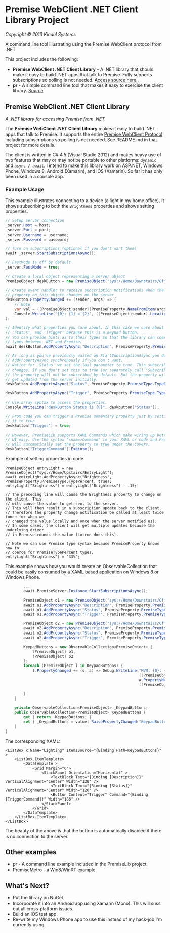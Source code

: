 Premise WebClient .NET Client Library Project
=======
*Copyright © 2013 Kindel Systems*

A command line tool illustrating using the Premise WebClient protocol from .NET.

This project includes the following:

* **Premise WebClient .NET Client Library** - A .NET library that should make it easy to build .NET apps that talk to Premise. Fully supports subscriptions so polling is not needed. [Access source here.](https://github.com/tig/Premise/tree/master/PremiseLib/PremiseLib).
* **pr** - A simple command line tool that makes it easy to exercise the client library. [Source](https://github.com/tig/Premise/tree/master/PremiseLib/pr)

## Premise WebClient .NET Client Library
*A .NET library for accessing Premise from .NET.*

The **Premise WebClient .NET Client Library** makes it easy to build .NET apps that talk to Premise. It supports the entire [Premise WebClient Protocol](https://github.com/tig/Premise/blob/master/Premise%20Protocol%20Docs.md) including subscriptions so polling is not needed. See README.md in that project for more details. 

The client is written in C# 4.5 (Visual Studio 2012) and makes heavy use of two features that may or may not be portable to other platforms: `dynamic` and `async / await`. I intend to make this library work on ASP.NET, Windows Phone, Windows 8, Android (Xamarin), and iOS (Xamarin). So far it has only been used in a console app.

### Example Usage
This example illustrates connecting to a device (a light in my home office). It shows subscribing to both the `Brightness` properties and shows setting properties.

```C#
// Setup server connection
_server.Host = host;
_server.Port = port;
_server.Username = username;
_server.Password = password;

// Turn on subscriptions (optional if you don't want them)
await _server.StartSubscriptionsAsync();

// FastMode is off by default
_server.FastMode = true;

// Create a local object representing a server object
PremiseObject deskButton = new PremiseObject("sys://Home/Downstairs/Office/Keypad/Button_Desk");

// Create event handler to receive subscription notifications when the value of a 
// property on this object changes on the server
deskButton.PropertyChanged += (sender, args) => {
    // Note 
    var val = ((PremiseObject)sender)[PremiseProperty.NameFromItem(args.PropertyName)];
    Console.WriteLine("{0}: {1} = {2}", ((PremiseObject)sender).Location, PremiseProperty.NameFromItem(args.PropertyName), val);
};

// Identify what properties you care about. In this case we care about 'Description'
// 'Status', and 'Trigger' because this is a keypad button. 
// You can provide hints as to their types so that the library can coerce 
// types between .NET and Premise.
await deskButton.AddPropertyAsync("Description", PremiseProperty.PremiseType.TypePercent);

// As long as you've previously waited on StartSubscriptionAsync you don't have to call 
// AddPropertyAsync synchronously if you don't want. 
// Notice for 'Status' we set the last parameter to true. This subscribes to
// changes. If you don't set this to true (or separately call "SubscribeToProperty"
// the property will not be subscribed by default. But the property will
// get updated from the server initially. 
deskButton.AddPropertyAsync("Status", PremiseProperty.PremiseType.TypeBoolean, true);

deskButton.AddPropertyAsync("Trigger", PremiseProperty.PremiseType.TypeBoolean);

// Use array syntax to access the properties.
Console.WriteLine("deskButton Status is {0}", deskbutton["Status"]);

// From code you can trigger a Premise momentary property just by setting 
// it to true
deskButton["Trigger"] = true;

// However, PremiseLib supports XAML Commands which make wiring up buttons in 
// UI easy. Use the syntax "<name>Command" in your XAML or code and PremiseLib
// will automatically set the property to true under the covers.
deskButton["TriggerCommand"].Execute();
```

Example of setting properties in code.
```
PremiseObject entryLight = new PremiseObject("sys://Home/Upstairs/EntryLight");
await entryLight.AddPropertyAsync("Brightness", PremiseProperty.PremiseType.TypePercent, true);
entryLight["Brightness"] = entryLight["Brightness"] - .15;

// The preceding line will cause the Brightness property to change on the client. This
// will cause the value to get sent to the server.
// This will then result in a subscription update back to the client. 
// Therefore the property change notification be called at least twice (once for when we
// changed the value locally and once when the server notified us).
// In some cases, the client will get multiple updates because the underlying driver
// in Premise rounds the value (Lutron does this). 

// Note we can use Premise type syntax because PremiseProperty knows how to 
// coerce for PremiseTypePercent types.
entryLight["Brightness"] = "33%";
```

This example shows how you would create an ObservableCollection that could be easily consumed by a XAML based application on Windows 8 or Windows Phone.

```C#
        ...
        await PremiseServer.Instance.StartSubscriptionsAsync();

        PremiseObject o1 = new PremiseObject("sys://Home/Downstairs/Office/Keypad/Button_Desk");
        await o1.AddPropertyAsync("Description", PremiseProperty.PremiseType.TypeText);
        await o1.AddPropertyAsync("Status", PremiseProperty.PremiseType.TypeBoolean, true);
        await o1.AddPropertyAsync("Trigger", PremiseProperty.PremiseType.TypeBoolean);

        PremiseObject o2 = new PremiseObject("sys://Home/Downstairs/Office/Keypad/Button_Workshop");
        await o2.AddPropertyAsync("Description", PremiseProperty.PremiseType.TypeText);
        await o2.AddPropertyAsync("Status", PremiseProperty.PremiseType.TypeBoolean, true);
        await o2.AddPropertyAsync("Trigger", PremiseProperty.PremiseType.TypeBoolean);

        KeypadButtons = new ObservableCollection<PremiseObject> {
            (PremiseObject) o1,
            (PremiseObject) o2
        };
        foreach (PremiseObject l in KeypadButtons) {
            l.PropertyChanged += (s, a) => Debug.WriteLine("MVM: {0}: {1} = {2}",
                                                           ((PremiseObject) s).Location,
                                                           a.PropertyName,
                                                           ((PremiseObject) s)[a.PropertyName]);

        }
    }

    private ObservableCollection<PremiseObject> _KeypadButtons;
    public ObservableCollection<PremiseObject> KeypadButtons {
        get { return _KeypadButtons; }
        set { _KeypadButtons = value; RaisePropertyChanged("KeypadButtons"); }
    }
}
```

The corresponding XAML:

```
<ListBox x:Name="Lighting" ItemsSource="{Binding Path=KeypadButtons}" >
    <ListBox.ItemTemplate>
        <DataTemplate >
            <Grid Margin="6">
                <StackPanel Orientation="Horizontal" >
                    <TextBlock Text="{Binding [Description]}" VerticalAlignment="Center" Width="120" />
                    <TextBlock Text="{Binding [Status]}"  VerticalAlignment="Center" Width="120" />
                    <Button Content="Trigger" Command="{Binding [TriggerCommand]}" Width="186" />
                </StackPanel>
            </Grid>
        </DataTemplate>
    </ListBox.ItemTemplate>
</ListBox>
```

The beauty of the above is that the button is automatically disabled if there is no connection to the server.

## Other examples

* pr - A command line example included in the PremiseLib project
* PremiseMetro - a Win8/WinRT example.

## What's Next?
* Put the library on NuGet
* Incorporate it into an Android app using Xamarin (Mono). This will suss out all cross-platform issues.
* Build an iOS test app.
* Re-write my Windows Phone app to use this instead of my hack-job I'm currently using.

